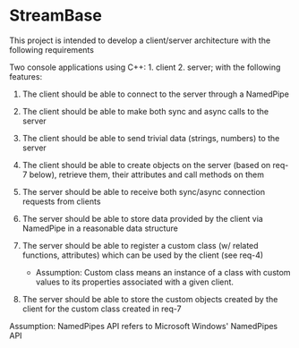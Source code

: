 # StreamBase
This project is intended to develop a client/server architecture with the following requirements

Two console applications using C++: 1. client 2. server; with the following features:

1. The client should be able to connect to the server through a NamedPipe
1. The client should be able to make both sync and async calls to the server
1. The client should be able to send trivial data (strings, numbers) to the server
1. The client should be able to create objects on the server (based on req-7 below), retrieve them, their attributes and call methods on them
1. The server should be able to receive both sync/async connection requests from clients
1. The server should be able to store data provided by the client via NamedPipe in a reasonable data structure
1. The server should be able to register a custom class (w/ related functions, attributes) which can be used by the client (see req-4)
     * Assumption: Custom class means an instance of a class with custom values to its properties associated with a given client.

1. The server should be able to store the custom objects created by the client for the custom class created in req-7

Assumption: NamedPipes API refers to Microsoft Windows' NamedPipes API